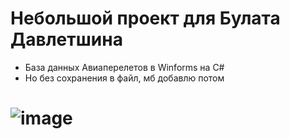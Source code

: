 # Небольшой проект для Булата Давлетшина
- База данных Авиаперелетов в Winforms на C#
- Но без сохранения в файл, мб добавлю потом
# ![image](https://user-images.githubusercontent.com/19265512/131915073-dbabde46-738f-4a58-a170-de25f1a1287b.png)
